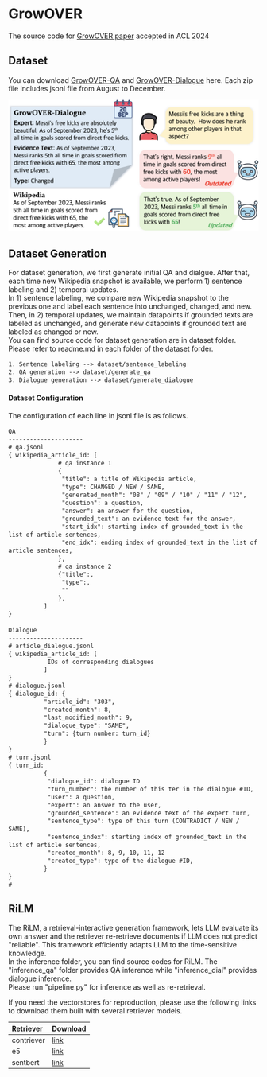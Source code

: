 # GrowOVER
The source code for [GrowOVER paper](https://arxiv.org/abs/2406.05606) accepted in ACL 2024

## Dataset
You can download [GrowOVER-QA](https://drive.google.com/uc?export=download&id=1IcpH71gL1_S9BDIthhvjqj8rKE7HCp1R) and [GrowOVER-Dialogue](https://drive.google.com/file/d/1vnGBRDKeD0O9gxGC1ZUvMi7ySgbhQtoq/view?usp=sharing) here. Each zip file includes jsonl file from August to December.

![Dataset](./image.png)

## Dataset Generation
For dataset generation, we first generate initial QA and dialgue. After that, each time new Wikipedia snapshot is available, we perform 1) sentence labeling and 2) temporal updates.     
In 1) sentence labeling, we compare new Wikipedia snapshot to the previous one and label each sentence into unchanged, changed, and new.   
Then, in 2) temporal updates, we maintain datapoints if grounded texts are labeled as unchanged, and generate new datapoints if grounded text are labeled as changed or new.     
You can find source code for dataset generation are in dataset folder. Please refer to readme.md in each folder of the dataset forder. 

```
1. Sentence labeling --> dataset/sentence_labeling
2. QA generation --> dataset/generate_qa
3. Dialogue generation --> dataset/generate_dialogue
```

#### Dataset Configuration
The configuration of each line in jsonl file is as follows.
```
QA
---------------------
# qa.jsonl
{ wikipedia_article_id: [
              # qa instance 1
              {
               "title": a title of Wikipedia article,
               "type": CHANGED / NEW / SAME,
               "generated_month": "08" / "09" / "10" / "11" / "12",
               "question": a question, 
               "answer": an answer for the question,
               "grounded_text": an evidence text for the answer,
               "start_idx": starting index of grounded_text in the list of article sentences,
               "end_idx": ending index of grounded_text in the list of article sentences,
              },
              # qa instance 2
              {"title":,
               "type":,
               ""
              },
          ]
}

Dialogue
---------------------
# article_dialogue.jsonl
{ wikipedia_article_id: [
           IDs of corresponding dialogues
          ]
}
# dialogue.jsonl
{ dialogue_id: {
          "article_id": "303",
          "created_month": 8,
          "last_modified_month": 9,
          "dialogue_type": "SAME",
          "turn": {turn number: turn_id}
          }
}
# turn.jsonl
{ turn_id: 
          {
           "dialogue_id": dialogue ID
           "turn_number": the number of this ter in the dialogue #ID,
           "user": a question,
           "expert": an answer to the user, 
           "grounded_sentence": an evidence text of the expert turn,
           "sentence_type": type of this turn (CONTRADICT / NEW / SAME),
           "sentence_index": starting index of grounded_text in the list of article sentences,
           "created_month": 8, 9, 10, 11, 12
           "created_type": type of the dialogue #ID,
          }
}           
# 
```

## RiLM 
The RiLM, a retrieval-interactive generation framework, lets LLM evaluate its own answer and the retriever re-retrieve documents if LLM does not predict "reliable". This framework efficiently adapts LLM to the time-sensitive knowledge.   
In the inference folder, you can find source codes for RiLM. The "inference_qa" folder provides QA inference while "inference_dial" provides dialogue inference.    
Please run "pipeline.py" for inference as well as re-retrieval.   

If you need the vectorstores for reproduction, please use the following links to download them built with several retriever models. 

|Retriever|Download|
|:---|:---|
|contriever|[link](https://drive.google.com/file/d/1J1U-ycDz_vbkWYMusbdDNrRNM_Umf-FH/view?usp=drive_link)|
|e5|[link](https://drive.google.com/file/d/1gce3mLrOI6OPV3oOepiqYMydpiZW-7rw/view?usp=sharing)|
|sentbert|[link](https://drive.google.com/file/d/1TBsOak4qu7x5aPrOspqmC8vPu7ubQQIs/view?usp=drive_link)|
